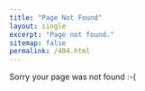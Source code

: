 ```yaml
---
title: "Page Not Found"
layout: single
excerpt: "Page not found."
sitemap: false
permalink: /404.html
---
```


Sorry your page was not found :-(

<script type="text/javascript">
  var GOOG_FIXURL_LANG = 'en';
  var GOOG_FIXURL_SITE = '{{ site.url }}'
</script>
<script type="text/javascript"
  src="//linkhelp.clients.google.com/tbproxy/lh/wm/fixurl.js">
</script>
